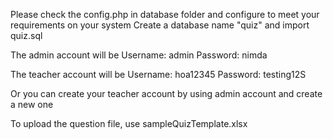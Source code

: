 Please check the config.php in database folder and configure to meet your requirements on your system
Create a database name "quiz" and import quiz.sql

The admin account will be
Username: admin
Password: nimda

The teacher account will be
Username: hoa12345
Password: testing12S

Or you can create your teacher account by using admin account and create a new one

To upload the question file, use sampleQuizTemplate.xlsx

